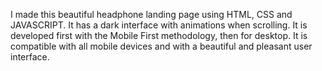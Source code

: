 I made this beautiful headphone landing page using HTML, CSS and JAVASCRIPT. It has a dark interface with animations when scrolling. It is developed first with the Mobile First methodology, then for desktop. It is compatible with all mobile devices and with a beautiful and pleasant user interface.
